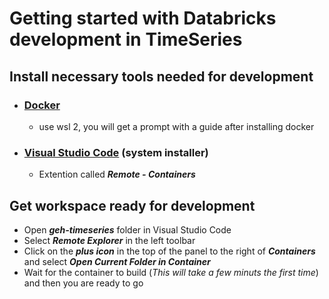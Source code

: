 # Getting started with Databricks development in TimeSeries
## Install necessary tools needed for development

- ### [Docker](https://www.docker.com/get-started)
  - use wsl 2, you will get a prompt with a guide after installing docker
- ### [Visual Studio Code](https://code.visualstudio.com/#alt-downloads) (system installer)
    - Extention called ***Remote - Containers***

## Get workspace ready for development
- Open ***geh-timeseries*** folder in Visual Studio Code
- Select ***Remote Explorer*** in the left toolbar
- Click on the ***plus icon*** in the top of the panel to the right of ***Containers*** and select ***Open Current Folder in Container***
- Wait for the container to build (*This will take a few minuts the first time*) and then you are ready to go